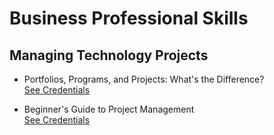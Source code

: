 # Business Professional Skills

## Managing Technology Projects

- Portfolios, Programs, and Projects: What's the Difference?  
  <a href="./manage/02.pdf" target="_blank">See Credentials</a>

- Beginner's Guide to Project Management  
  <a href="./manage/03.pdf" target="_blank">See Credentials</a>

<!-- <a href="" target="_blank">See Credentials</a> -->
